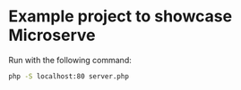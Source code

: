 # Example project to showcase Microserve

Run with the following command:

```bash
php -S localhost:80 server.php
```